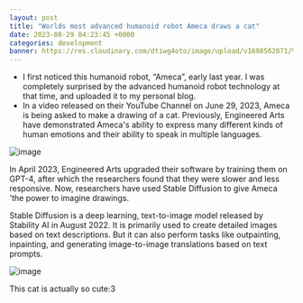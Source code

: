 ```yaml
---
layout: post
title: "Worlds most advanced humanoid robot Ameca draws a cat"
date: 2023-08-29 04:23:45 +0000
categories: development
banner: https://res.cloudinary.com/dtiwg4oto/image/upload/v1698562871/%EA%B7%B8%EB%A6%BC12_noutlk.png
---
```


- I first noticed this humanoid robot, “Ameca”, early last year. I was completely surprised by the advanced humanoid robot technology at that time, and uploaded it to my personal blog.
- In a video released on their YouTube Channel on June 29, 2023, Ameca is being asked to make a drawing of a cat. Previously, Engineered Arts have demonstrated Ameca's ability to express many different kinds of human emotions and their ability to speak in multiple languages.

![image](https://res.cloudinary.com/dtiwg4oto/image/upload/v1698562874/%EA%B7%B8%EB%A6%BC13_vmy2e7.png)

In April 2023, Engineered Arts upgraded their software by training them on GPT-4, after which the researchers found that they were slower and less responsive. Now, researchers have used Stable Diffusion to give Ameca 'the power to imagine drawings.

Stable Diffusion is a deep learning, text-to-image model released by Stability AI in August 2022. It is primarily used to create detailed images based on text descriptions. But it can also perform tasks like outpainting, inpainting, and generating image-to-image translations based on text prompts.

![image](https://res.cloudinary.com/dtiwg4oto/image/upload/v1698562871/%EA%B7%B8%EB%A6%BC12_noutlk.png)

This cat is actually so cute:3
